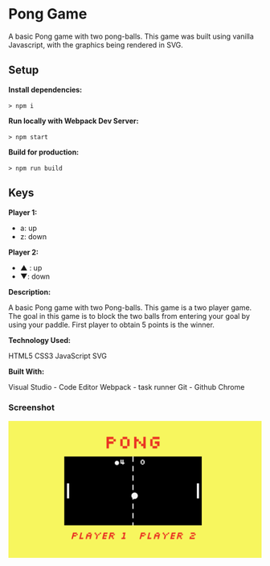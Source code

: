 # Pong Game

A basic Pong game with two pong-balls. This game was built using vanilla Javascript, with the graphics being rendered in SVG.

## Setup

**Install dependencies:**

`> npm i`

**Run locally with Webpack Dev Server:**

`> npm start`

**Build for production:**

`> npm run build`

## Keys

**Player 1:**

- a: up
- z: down

**Player 2:**

- ▲ : up
- ▼: down

**Description:**

A basic Pong game with two Pong-balls. This game is a two player game. The goal in this game is to block the two balls from entering your goal by using your paddle. First player to obtain 5 points is the winner.

**Technology Used:**

HTML5
CSS3
JavaScript
SVG

**Built With:**

Visual Studio - Code Editor
Webpack - task runner
Git - Github
Chrome

### Screenshot

![alt text](screenshot.png)
